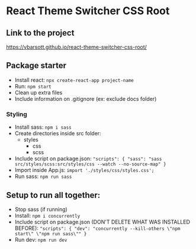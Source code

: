 # React Theme Switcher CSS Root

## Link to the project

https://vbarsott.github.io/react-theme-switcher-css-root/

## Package starter

- Install react: `npx create-react-app project-name`
- Run: `npm start`
- Clean up extra files
- Include information on .gitignore (ex: exclude docs folder)

### Styling

- Install sass: `npm i sass`
- Create directories inside src folder:
  - styles
    - css
    - scss
- Include script on package.json:
  `"scripts": { "sass": "sass src/styles/scss:src/styles/css --watch --no-source-map" }`
- Import inside App.js: `import './styles/css/styles.css';`
- Run sass: `npm run sass`

## Setup to run all together:

- Stop sass (if running)
- Install: `npm i concurrently`
- Include script on package.json (DON'T DELETE WHAT WAS INSTALLED BEFORE):
  `"scripts": { "dev": "concurrently --kill-others \"npm start\" \"npm run sass\"" }`
- Run dev: `npm run dev`
